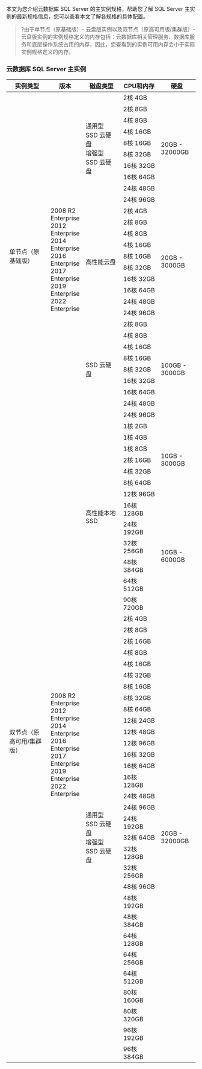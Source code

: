 本文为您介绍云数据库 SQL Server 的主实例规格，帮助您了解 SQL Server 主实例的最新规格信息，您可以查看本文了解各规格的具体配置。

>?由于单节点（原基础版）- 云盘版实例以及双节点（原高可用版/集群版）- 云盘版实例的实例规格定义的内存包括：云数据库相关管理服务、数据库服务和底层操作系统占用的内存，因此，您查看到的实例可用内存会小于实际实例规格定义的内存。
>
### 云数据库 SQL Server 主实例
<table>
<thead><tr><th width=22%>实例类型</th><th width=18%>版本</th><th width=20%>磁盘类型</th><th width=20%>CPU和内存</th><th width=20%>硬盘</th></tr></thead>
<tbody>
<td rowspan="30">单节点（原基础版）</td>
<td rowspan=30><br>2008 R2 Enterprise<br>2012 Enterprise<br>2014 Enterprise<br>2016 Enterprise<br>2017 Enterprise<br>2019 Enterprise<br>2022 Enterprise</td>
<td rowspan="10">通用型 SSD 云硬盘<br>增强型 SSD 云硬盘</td>
<td>2核 4GB</td><td rowspan="10">20GB - 32000GB</td></tr>
<tr><td>2核 8GB</td></tr>
<tr><td>4核 8GB</td></tr>
<tr><td>4核 16GB</td></tr>
<tr><td>8核 16GB</td></tr>
<tr><td>8核 32GB</td></tr>
<tr><td>16核 32GB</td></tr>
<tr><td>16核 64GB</td></tr>
<tr><td>24核 48GB</td></tr>
<tr><td>24核 96GB</td></tr>
<td rowspan="10">高性能云盘</td>
<td>2核 4GB</td><td rowspan="10">20GB - 3000GB</td></tr>
<tr><td>2核 8GB</td></tr>
<tr><td>4核 8GB</td></tr>
<tr><td>4核 16GB</td></tr>
<tr><td>8核 16GB</td></tr>
<tr><td>8核 32GB</td></tr>
<tr><td>16核 32GB</td></tr>
<tr><td>16核 64GB</td></tr>
<tr><td>24核 48GB</td></tr>
<tr><td>24核 96GB</td></tr>
<td rowspan="10">SSD 云硬盘</td>
<tr><td>2核 8GB</td><td rowspan="10">100GB - 3000GB</td></tr>
<tr><td>4核 8GB</td></tr>
<tr><td>4核 16GB</td></tr>
<tr><td>8核 16GB</td></tr>
<tr><td>8核 32GB</td></tr>
<tr><td>16核 32GB</td></tr>
<tr><td>16核 64GB</td></tr>
<tr><td>24核 48GB</td></tr>
<tr><td>24核 96GB</td></tr>
<tr> 
<tr><td rowspan="44">双节点（原高可用/集群版）</td>
<td rowspan=44><br>2008 R2 Enterprise<br>2012 Enterprise<br>2014 Enterprise<br>2016 Enterprise<br>2017 Enterprise<br>2019 Enterprise<br>2022 Enterprise</td>
<td rowspan="13">高性能本地 SSD</td>
<td>1核 2GB</td><td rowspan="7">10GB - 3000GB</td>
<tr><td>1核 4GB</td></tr>
<tr><td>1核 8GB</td></tr>
<tr><td>2核 16GB</td></tr>
<tr><td>4核 32GB</td></tr>
<tr><td>8核 64GB</td></tr>
<tr><td>12核 96GB</td></tr>
<tr><td>16核 128GB</td><td rowspan="6">10GB - 6000GB</td></tr>
<tr><td>24核 192GB</td></tr>
<tr><td>32核 256GB</td></tr>
<tr><td>48核 384GB</td></tr>
<tr><td>64核 512GB</td></tr>
<tr><td>90核 720GB</td></tr>
<td rowspan="31">通用型 SSD 云硬盘<br>增强型 SSD 云硬盘</td>
<td>2核 4GB</td><td rowspan="31">20GB - 32000GB</td>
<tr><td>2核 8GB</td></tr>
<tr><td>2核 16GB</td></tr>
<tr><td>4核 8GB</td></tr>
<tr><td>4核 16GB</td></tr>
<tr><td>4核 32GB</td></tr>
<tr><td>8核 16GB</td></tr>
<tr><td>8核 32GB</td></tr>
<tr><td>8核 64GB</td></tr>
<tr><td>12核 24GB</td></tr>
<tr><td>12核 48GB</td></tr>
<tr><td>12核 96GB</td></tr>
<tr><td>16核 32GB</td></tr>
<tr><td>16核 64GB</td></tr>
<tr><td>16核 128GB</td></tr>
<tr><td>24核 48GB</td></tr>
<tr><td>24核 96GB</td></tr>
<tr><td>24核 192GB</td></tr>
<tr><td>32核 64GB</td></tr>
<tr><td>32核 128GB</td></tr>
<tr><td>32核 256GB</td></tr>
<tr><td>48核 96GB</td></tr>
<tr><td>48核 192GB</td></tr>
<tr><td>48核 384GB</td></tr>
<tr><td>64核 128GB</td></tr>
<tr><td>64核 256GB</td></tr>
<tr><td>64核 512GB</td></tr>
<tr><td>80核 160GB</td></tr>
<tr><td>80核 320GB</td></tr>
<tr><td>96核 192GB</td></tr>
<tr><td>96核 384GB</td></tr>
</tbody></table>
